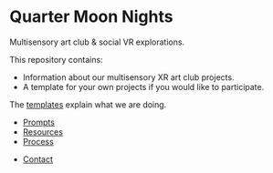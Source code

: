 # Quarter Moon Nights
Multisensory art club & social VR explorations.

This repository contains:
* Information about our multisensory XR art club projects.
* A template for your own projects if you would like to participate.

The [templates](data/2020/00-template-en-us) explain what we are doing.

* [Prompts](data/2020/Prompts.md)
* [Resources](data/2020/Resources.md)
* [Process](data/2020/Process.md)
<!-- * [About](data/2020/About.md) -->
* [Contact](data/2020/Contact.md)
